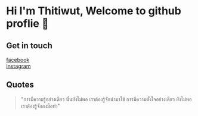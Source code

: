 # Hi I'm Thitiwut, Welcome to github proflie :clap:
## Get in touch
[facebook](https://www.facebook.com/titiwut.thitnuea)<br>
[instagram](https://www.instagram.com/_ttw.ball_/?hl=th)

## Quotes
> "การมีความรู้อย่างเดียว นั้นยังไม่พอ เราต้องรู้จักนำมาใช้ การมีความตั้งใจอย่างเดียว ยังไม่พอ เราต้องรู้จักลงมือทำ"
<!--
**Ball-thitiwut/Ball-thitiwut** is a ✨ _special_ ✨ repository because its `README.md` (this file) appears on your GitHub profile.

Here are some ideas to get you started:

- 🔭 I’m currently working on ...
- 🌱 I’m currently learning ...
- 👯 I’m looking to collaborate on ...
- 🤔 I’m looking for help with ...
- 💬 Ask me about ...
- 📫 How to reach me: ...
- 😄 Pronouns: ...
- ⚡ Fun fact: ...
-->
